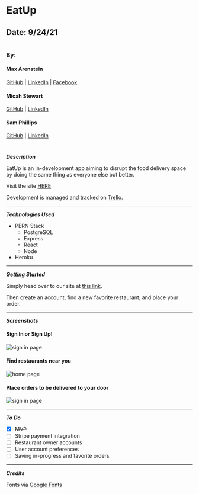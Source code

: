 # EatUp

## Date: 9/24/21

#

### By:

#### Max Arenstein

[GitHub](https://github.com/mistermindx) | [LinkedIn](https://www.linkedin.com/in/max-arenstein/) | [Facebook](https://www.facebook.com/max.arenstein/)

#### Micah Stewart

[GitHub](https://github.com/thrillisreal) | [LinkedIn](https://www.linkedin.com/in/micahdstewart/)

#### Sam Phillips

[GitHub](https://github.com/samkphillips) | [LinkedIn](https://www.linkedin.com/in/sam-k-phillips/)

#

**_Description_**

EatUp is an in-development app aiming to disrupt the food delivery space by doing the same thing as everyone else but better.

Visit the site [HERE](https://eatup-production.up.railway.app/)

Development is managed and tracked on [Trello](https://trello.com/b/mRr49Es9/eat-up-app).

---

**_Technologies Used_**

- PERN Stack
  - PostgreSQL
  - Express
  - React
  - Node
- Heroku

---

**_Getting Started_**

Simply head over to our site at [this link](https://eatup-production.up.railway.app/).

Then create an account, find a new favorite restaurant, and place your order.

---

**_Screenshots_**

#### Sign In or Sign Up!

![sign in page](/Screenshots/signin.png)

#### Find restaurants near you

![home page](/Screenshots/homepage.png)

#### Place orders to be delivered to your door

![sign in page](/Screenshots/neworder.png)

---

**_To Do_**

- [x] ~~MVP~~
- [ ] Stripe payment integration
- [ ] Restaurant owner accounts
- [ ] User account preferences
- [ ] Saving in-progress and favorite orders

---

**_Credits_**

Fonts via [Google Fonts](https://fonts.google.com/)
